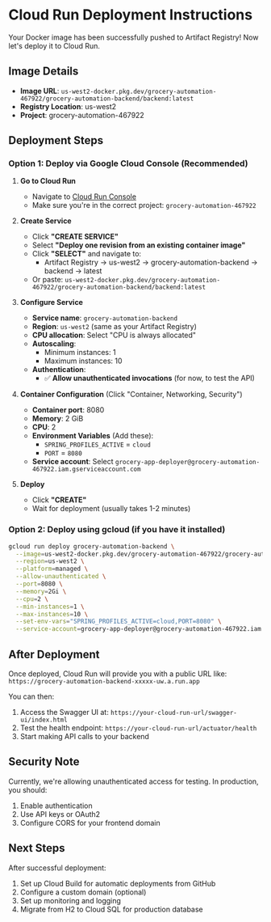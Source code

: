 # Cloud Run Deployment Instructions

Your Docker image has been successfully pushed to Artifact Registry! Now let's deploy it to Cloud Run.

## Image Details
- **Image URL**: `us-west2-docker.pkg.dev/grocery-automation-467922/grocery-automation-backend/backend:latest`
- **Registry Location**: us-west2
- **Project**: grocery-automation-467922

## Deployment Steps

### Option 1: Deploy via Google Cloud Console (Recommended)

1. **Go to Cloud Run**
   - Navigate to [Cloud Run Console](https://console.cloud.google.com/run)
   - Make sure you're in the correct project: `grocery-automation-467922`

2. **Create Service**
   - Click **"CREATE SERVICE"**
   - Select **"Deploy one revision from an existing container image"**
   - Click **"SELECT"** and navigate to:
     - Artifact Registry → us-west2 → grocery-automation-backend → backend → latest
   - Or paste: `us-west2-docker.pkg.dev/grocery-automation-467922/grocery-automation-backend/backend:latest`

3. **Configure Service**
   - **Service name**: `grocery-automation-backend`
   - **Region**: `us-west2` (same as your Artifact Registry)
   - **CPU allocation**: Select "CPU is always allocated"
   - **Autoscaling**:
     - Minimum instances: 1
     - Maximum instances: 10
   - **Authentication**: 
     - ✅ **Allow unauthenticated invocations** (for now, to test the API)

4. **Container Configuration** (Click "Container, Networking, Security")
   - **Container port**: 8080
   - **Memory**: 2 GiB
   - **CPU**: 2
   - **Environment Variables** (Add these):
     - `SPRING_PROFILES_ACTIVE` = `cloud`
     - `PORT` = `8080`
   - **Service account**: Select `grocery-app-deployer@grocery-automation-467922.iam.gserviceaccount.com`

5. **Deploy**
   - Click **"CREATE"**
   - Wait for deployment (usually takes 1-2 minutes)

### Option 2: Deploy using gcloud (if you have it installed)

```bash
gcloud run deploy grocery-automation-backend \
  --image=us-west2-docker.pkg.dev/grocery-automation-467922/grocery-automation-backend/backend:latest \
  --region=us-west2 \
  --platform=managed \
  --allow-unauthenticated \
  --port=8080 \
  --memory=2Gi \
  --cpu=2 \
  --min-instances=1 \
  --max-instances=10 \
  --set-env-vars="SPRING_PROFILES_ACTIVE=cloud,PORT=8080" \
  --service-account=grocery-app-deployer@grocery-automation-467922.iam.gserviceaccount.com
```

## After Deployment

Once deployed, Cloud Run will provide you with a public URL like:
`https://grocery-automation-backend-xxxxx-uw.a.run.app`

You can then:
1. Access the Swagger UI at: `https://your-cloud-run-url/swagger-ui/index.html`
2. Test the health endpoint: `https://your-cloud-run-url/actuator/health`
3. Start making API calls to your backend

## Security Note

Currently, we're allowing unauthenticated access for testing. In production, you should:
1. Enable authentication
2. Use API keys or OAuth2
3. Configure CORS for your frontend domain

## Next Steps

After successful deployment:
1. Set up Cloud Build for automatic deployments from GitHub
2. Configure a custom domain (optional)
3. Set up monitoring and logging
4. Migrate from H2 to Cloud SQL for production database